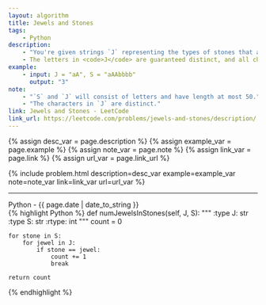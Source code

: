 ```yaml
---
layout: algorithm
title: Jewels and Stones
tags: 
    - Python
description: 
    - "You're given strings `J` representing the types of stones that are jewels, and `S` representing the stones you have.  Each character in `S` is a type of stone you have.  You want to know how many of the stones you have are also jewels." 
    - The letters in <code>J</code> are guaranteed distinct, and all characters in <code>J</code> and <code>S</code> are letters. Letters are case sensitive, so <code>"a"</code> is considered a different type of stone from <code>"A"</code>.
example:
    - input: J = "aA", S = "aAAbbbb"
      output: "3"
note:
    - "`S` and `J` will consist of letters and have length at most 50."
    - "The characters in `J` are distinct."
link: Jewels and Stones - LeetCode
link_url: https://leetcode.com/problems/jewels-and-stones/description/
---
```


{% assign desc_var = page.description %}
{% assign example_var = page.example %}
{% assign note_var = page.note %}
{% assign link_var = page.link %}
{% assign url_var = page.link_url %}

{% include problem.html description=desc_var example=example_var note=note_var link=link_var url=url_var %}

<hr/>
<div>Python<span class="write-date"> - {{ page.date | date_to_string }}</span></div>
{% highlight Python %}
def numJewelsInStones(self, J, S):
    """
    :type J: str
    :type S: str
    :rtype: int
    """
    count = 0

    for stone in S:
        for jewel in J:
            if stone == jewel:
                count += 1
                break
    
    return count
{% endhighlight %}